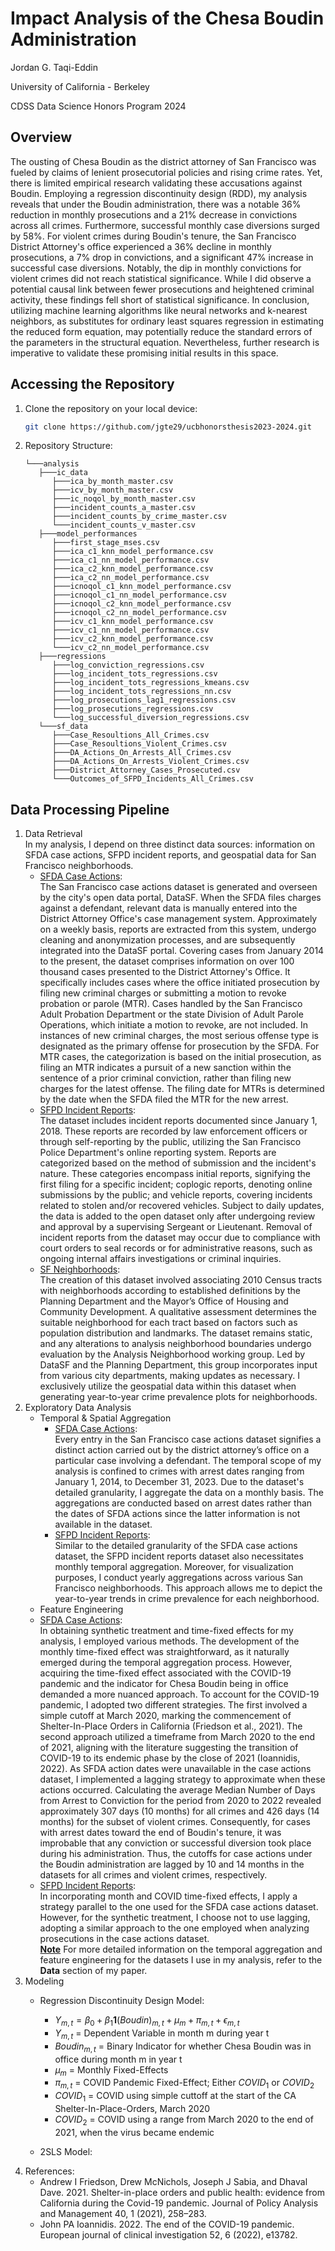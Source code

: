 # Impact Analysis of the Chesa Boudin Administration

Jordan G. Taqi-Eddin

University of California - Berkeley

CDSS Data Science Honors Program 2024

## Overview
The ousting of Chesa Boudin as the district attorney of San Francisco was fueled by claims of lenient prosecutorial policies and rising crime rates. Yet, there is limited empirical research validating these accusations against Boudin. Employing a regression discontinuity design (RDD), my analysis reveals that under the Boudin administration, there was a notable 36% reduction in monthly prosecutions and a 21% decrease in convictions across all crimes. Furthermore, successful monthly case diversions surged by 58%. For violent crimes during Boudin's tenure, the San Francisco District Attorney's office experienced a 36% decline in monthly prosecutions, a 7% drop in convictions, and a significant 47% increase in successful case diversions. Notably, the dip in monthly convictions for violent crimes did not reach statistical significance. While I did observe a potential causal link between fewer prosecutions and heightened criminal activity, these findings fell short of statistical significance. In conclusion, utilizing machine learning algorithms like neural networks and k-nearest neighbors, as substitutes for ordinary least squares regression in estimating the reduced form equation, may potentially reduce the standard errors of the parameters in the structural equation. Nevertheless, further research is imperative to validate these promising initial results in this space.

## Accessing the Repository
1. Clone the repository on your local device:
   ```bash
   git clone https://github.com/jgte29/ucbhonorsthesis2023-2024.git
2. Repository Structure:
   ```
   └───analysis
      ├───ic_data
         ├───ica_by_month_master.csv
         ├───icv_by_month_master.csv
         ├───ic_noqol_by_month_master.csv
         ├───incident_counts_a_master.csv
         ├───incident_counts_by_crime_master.csv
         └───incident_counts_v_master.csv
      ├───model_performances
         ├───first_stage_mses.csv
         ├───ica_c1_knn_model_performance.csv
         ├───ica_c1_nn_model_performance.csv
         ├───ica_c2_knn_model_performance.csv
         ├───ica_c2_nn_model_performance.csv
         ├───icnoqol_c1_knn_model_performance.csv
         ├───icnoqol_c1_nn_model_performance.csv
         ├───icnoqol_c2_knn_model_performance.csv
         ├───icnoqol_c2_nn_model_performance.csv
         ├───icv_c1_knn_model_performance.csv
         ├───icv_c1_nn_model_performance.csv
         ├───icv_c2_knn_model_performance.csv
         └───icv_c2_nn_model_performance.csv
      ├───regressions
         ├───log_conviction_regressions.csv
         ├───log_incident_tots_regressions.csv
         ├───log_incident_tots_regressions_kmeans.csv
         ├───log_incident_tots_regressions_nn.csv
         ├───log_prosecutions_lag1_regressions.csv
         ├───log_prosecutions_regressions.csv
         └───log_successful_diversion_regressions.csv
      └───sf_data
         ├───Case_Resoultions_All_Crimes.csv
         ├───Case_Resoultions_Violent_Crimes.csv
         ├───DA_Actions_On_Arrests_All_Crimes.csv
         ├───DA_Actions_On_Arrests_Violent_Crimes.csv
         ├───District_Attorney_Cases_Prosecuted.csv
         └───Outcomes_of_SFPD_Incidents_All_Crimes.csv
   ```

## Data Processing Pipeline
1. Data Retrieval <br>
   In my analysis, I depend on three distinct data sources: information on SFDA case actions, SFPD incident reports, and geospatial data for San Francisco neighborhoods.
   - <ins>SFDA Case Actions</ins>: <br>
      The San Francisco case actions dataset is generated and overseen by the city's open data portal, DataSF. When the SFDA files charges against a defendant, relevant data is manually entered into the District Attorney Office's case management system. Approximately on a weekly basis, reports are extracted from this system, undergo cleaning and anonymization processes, and are subsequently integrated into the DataSF portal. Covering cases from January 2014 to the present, the dataset comprises information on over 100 thousand cases presented to the District Attorney's Office. It specifically includes cases where the office initiated prosecution by filing new criminal charges or submitting a motion to revoke probation or parole (MTR). Cases handled by the San Francisco Adult Probation Department or the state Division of Adult Parole Operations, which initiate a motion to revoke, are not included. In instances of new criminal charges, the most serious offense type is designated as the primary offense for prosecution by the SFDA. For MTR cases, the categorization is based on the initial prosecution, as filing an MTR indicates a pursuit of a new sanction within the sentence of a prior criminal conviction, rather than filing new charges for the latest offense. The filing date for MTRs is determined by the date when the SFDA filed the MTR for the new arrest.
   - <ins>SFPD Incident Reports</ins>: <br>
      The dataset includes incident reports documented since January 1, 2018. These reports are recorded by law enforcement officers or through self-reporting by the public, utilizing the San Francisco Police Department's online reporting system. Reports are categorized based on the method of submission and the incident's nature. These categories encompass initial reports, signifying the first filing for a specific incident; coplogic reports, denoting online submissions by the public; and vehicle reports, covering incidents related to stolen and/or recovered vehicles. Subject to daily updates, the data is added to the open dataset only after undergoing review and approval by a supervising Sergeant or Lieutenant. Removal of incident reports from the dataset may occur due to compliance with court orders to seal records or for administrative reasons, such as ongoing internal affairs investigations or criminal inquiries.
   - <ins>SF Neighborhoods</ins>: <br>
      The creation of this dataset involved associating 2010 Census tracts with neighborhoods according to established definitions by the Planning Department and the Mayor’s Office of Housing and Community Development. A qualitative assessment determines the suitable neighborhood for each tract based on factors such as population distribution and landmarks. The dataset remains static, and any alterations to analysis neighborhood boundaries undergo evaluation by the Analysis Neighborhood working group. Led by DataSF and the Planning Department, this group incorporates input from various city departments, making updates as necessary. I exclusively utilize the geospatial data within this dataset when generating year-to-year crime prevalence plots for neighborhoods.
2. Exploratory Data Analysis
   - Temporal & Spatial Aggregation
      - <ins>SFDA Case Actions</ins>: <br>
      Every entry in the San Francisco case actions dataset signifies a distinct action carried out by the district attorney’s office on a particular case involving a defendant. The temporal scope of my analysis is confined to crimes with arrest dates ranging from January 1, 2014, to December 31, 2023. Due to the dataset's detailed granularity, I aggregate the data on a monthly basis. The aggregations are conducted based on arrest dates rather than the dates of SFDA actions since the latter information is not available in the dataset.
      - <ins>SFPD Incident Reports</ins>: <br>
         Similar to the detailed granularity of the SFDA case actions dataset, the SFPD incident reports dataset also necessitates monthly temporal aggregation. Moreover, for visualization purposes, I conduct yearly aggregations across various San Francisco neighborhoods. This approach allows me to depict the year-to-year trends in crime prevalence for each neighborhood.
   - Feature Engineering
   - <ins>SFDA Case Actions</ins>: <br>
      In obtaining synthetic treatment and time-fixed effects for my analysis, I employed various methods. The development of the monthly time-fixed effect was straightforward, as it naturally emerged during the temporal aggregation process. However, acquiring the time-fixed effect associated with the COVID-19 pandemic and the indicator for Chesa Boudin being in office demanded a more nuanced approach. To account for the COVID-19 pandemic, I adopted two different strategies. The first involved a simple cutoff at March 2020, marking the commencement of Shelter-In-Place Orders in California (Friedson et al., 2021). The second approach utilized a timeframe from March 2020 to the end of 2021, aligning with the literature suggesting the transition of COVID-19 to its endemic phase by the close of 2021 (Ioannidis, 2022). As SFDA action dates were unavailable in the case actions dataset, I implemented a lagging strategy to approximate when these actions occurred. Calculating the average Median Number of Days from Arrest to Conviction for the period from 2020 to 2022 revealed approximately 307 days (10 months) for all crimes and 426 days (14 months) for the subset of violent crimes. Consequently, for cases with arrest dates toward the end of Boudin's tenure, it was improbable that any conviction or successful diversion took place during his administration. Thus, the cutoffs for case actions under the Boudin administration are lagged by 10 and 14 months in the datasets for all crimes and violent crimes, respectively.
   - <ins>SFPD Incident Reports</ins>: <br>
      In incorporating month and COVID time-fixed effects, I apply a strategy parallel to the one used for the SFDA case actions dataset. However, for the synthetic treatment, I choose not to use lagging, adopting a similar approach to the one employed when analyzing prosecutions in the case actions dataset. <br>
   <ins>**Note**</ins> For more detailed information on the temporal aggregation and feature engineering for the datasets I use in my analysis, refer to the **Data** section of my paper.
3. Modeling
   - Regression Discontinuity Design Model:
   
      - $Y_{m, t} = \beta_0 + \beta_1 \textbf{1}(Boudin)_{m, t} + \mu_{m} + \pi_{m, t} + \epsilon_{m, t}$
      - $Y_{m,t} \text{ = Dependent Variable in month m during year t}$
      - $Boudin_{m, t} \text{ = Binary Indicator for whether Chesa Boudin was in office during month m in year t}$
      - $\mu_{m} \text{ = Monthly Fixed-Effects}$
      - $\pi_{m, t} \text{ = COVID Pandemic Fixed-Effect; Either } COVID_1 \text{ or } COVID_2$
      - $COVID_1 \text{ = COVID using simple cuttoff at the start of the CA Shelter-In-Place-Orders, March 2020}$
      - $COVID_2 \text{ = COVID using a range from March 2020 to the end of 2021, when the virus became endemic}$
   - 2SLS Model:
4. References:
   - Andrew I Friedson, Drew McNichols, Joseph J Sabia, and Dhaval Dave. 2021. Shelter-in-place orders and public health: evidence from California
during the Covid-19 pandemic. Journal of Policy Analysis and Management 40, 1 (2021), 258–283.
   - John PA Ioannidis. 2022. The end of the COVID-19 pandemic. European journal of clinical investigation 52, 6 (2022), e13782. 
   

